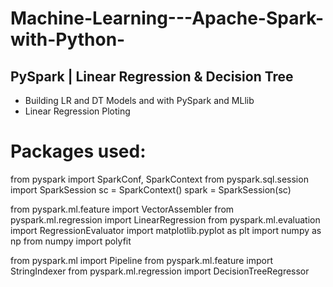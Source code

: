 # Machine-Learning---Apache-Spark-with-Python-
## PySpark | Linear Regression &amp; Decision Tree

- Building LR and DT Models and with PySpark and MLlib
- Linear Regression Ploting

# Packages used:
from pyspark import SparkConf, SparkContext
from pyspark.sql.session import SparkSession
sc = SparkContext()
spark = SparkSession(sc)

from pyspark.ml.feature import VectorAssembler
from pyspark.ml.regression import LinearRegression
from pyspark.ml.evaluation import RegressionEvaluator
import matplotlib.pyplot as plt
import numpy as np
from numpy import polyfit

from pyspark.ml import Pipeline
from pyspark.ml.feature import StringIndexer
from pyspark.ml.regression import DecisionTreeRegressor
